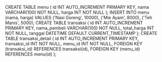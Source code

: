 CREATE TABLE menu (
    id INT AUTO_INCREMENT PRIMARY KEY,
    nama VARCHAR(100) NOT NULL,
    harga INT NOT NULL
);
INSERT INTO menu (nama, harga) VALUES
('Nasi Goreng', 10000),
('Mie Ayam', 8000),
('Teh Manis', 5000);
CREATE TABLE transaksi (
    id INT AUTO_INCREMENT PRIMARY KEY,
    nama_pembeli VARCHAR(100) NOT NULL,
    total_harga INT NOT NULL,
    tanggal DATETIME DEFAULT CURRENT_TIMESTAMP
);
CREATE TABLE transaksi_detail (
    id INT AUTO_INCREMENT PRIMARY KEY,
    transaksi_id INT NOT NULL,
    menu_id INT NOT NULL,
    FOREIGN KEY (transaksi_id) REFERENCES transaksi(id),
    FOREIGN KEY (menu_id) REFERENCES menu(id)
);




